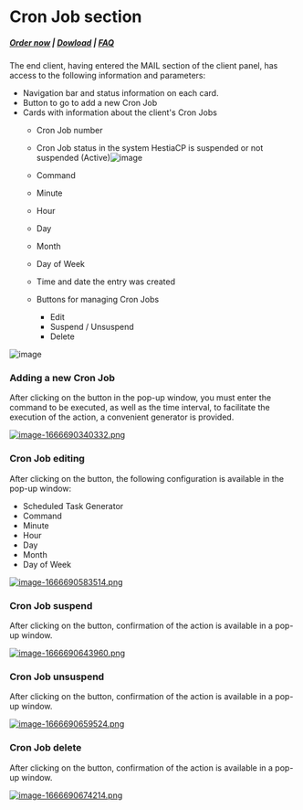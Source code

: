 # Cron Job section

#####  [Order now](https://puqcloud.com/index.php?rp=/store/whmcs-module-hestiacp) | [Dowload](https://download.puqcloud.com/WHMCS/servers/PUQ_WHMCS-HestiaCP/) | [FAQ](https://faq.puqcloud.com/)

The end client, having entered the MAIL section of the client panel, has access to the following information and parameters:

- Navigation bar and status information on each card.
- Button to go to add a new Cron Job
- Cards with information about the client's Cron Jobs 
    - Cron Job number
    - Cron Job status in the system HestiaCP is suspended or not suspended (Active)![image](https://user-images.githubusercontent.com/81689153/223440330-31ac0f4f-ed8e-4978-a818-8d8e2f1e03a4.png)

    - Command
    - Minute
    - Hour
    - Day
    - Month
    - Day of Week
    - Time and date the entry was created
    - Buttons for managing Cron Jobs 
        - Edit
        - Suspend / Unsuspend
        - Delete

![image](https://user-images.githubusercontent.com/81689153/223440359-90db4d6c-8037-41cd-9006-f443c0a26149.png)

### Adding a new Cron Job

After clicking on the button in the pop-up window, you must enter the command to be executed, as well as the time interval, to facilitate the execution of the action, a convenient generator is provided.

[![image-1666690340332.png](https://doc.puq.info/uploads/images/gallery/2022-10/scaled-1680-/image-1666690340332.png)](https://doc.puq.info/uploads/images/gallery/2022-10/image-1666690340332.png)

### Cron Job editing

After clicking on the button, the following configuration is available in the pop-up window:

- Scheduled Task Generator
- Command
- Minute
- Hour
- Day
- Month
- Day of Week

[![image-1666690583514.png](https://doc.puq.info/uploads/images/gallery/2022-10/scaled-1680-/image-1666690583514.png)](https://doc.puq.info/uploads/images/gallery/2022-10/image-1666690583514.png)

### Cron Job suspend

After clicking on the button, confirmation of the action is available in a pop-up window.

[![image-1666690643960.png](https://doc.puq.info/uploads/images/gallery/2022-10/scaled-1680-/image-1666690643960.png)](https://doc.puq.info/uploads/images/gallery/2022-10/image-1666690643960.png)

### Cron Job unsuspend

After clicking on the button, confirmation of the action is available in a pop-up window.

[![image-1666690659524.png](https://doc.puq.info/uploads/images/gallery/2022-10/scaled-1680-/image-1666690659524.png)](https://doc.puq.info/uploads/images/gallery/2022-10/image-1666690659524.png)

### Cron Job delete

After clicking on the button, confirmation of the action is available in a pop-up window.

[![image-1666690674214.png](https://doc.puq.info/uploads/images/gallery/2022-10/scaled-1680-/image-1666690674214.png)](https://doc.puq.info/uploads/images/gallery/2022-10/image-1666690674214.png)
